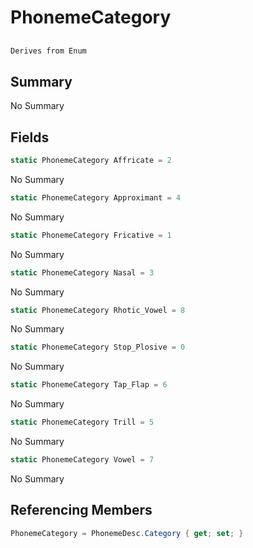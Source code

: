 # PhonemeCategory

## 
```c#
Derives from Enum
```

## Summary

No Summary
## Fields

```c#
static PhonemeCategory Affricate = 2
```
No Summary
```c#
static PhonemeCategory Approximant = 4
```
No Summary
```c#
static PhonemeCategory Fricative = 1
```
No Summary
```c#
static PhonemeCategory Nasal = 3
```
No Summary
```c#
static PhonemeCategory Rhotic_Vowel = 8
```
No Summary
```c#
static PhonemeCategory Stop_Plosive = 0
```
No Summary
```c#
static PhonemeCategory Tap_Flap = 6
```
No Summary
```c#
static PhonemeCategory Trill = 5
```
No Summary
```c#
static PhonemeCategory Vowel = 7
```
No Summary
## Referencing Members

```c#
PhonemeCategory = PhonemeDesc.Category { get; set; } 
```
